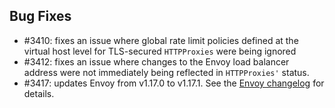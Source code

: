 ## Bug Fixes

- #3410: fixes an issue where global rate limit policies defined at the virtual host level for TLS-secured `HTTPProxies` were being ignored
- #3412: fixes an issue where changes to the Envoy load balancer address were not immediately being reflected in `HTTPProxies'` status.
- #3417: updates Envoy from v1.17.0 to v1.17.1. See the [Envoy changelog](https://github.com/envoyproxy/envoy/blob/release/v1.17/docs/root/version_history/v1.17.1.rst) for details.